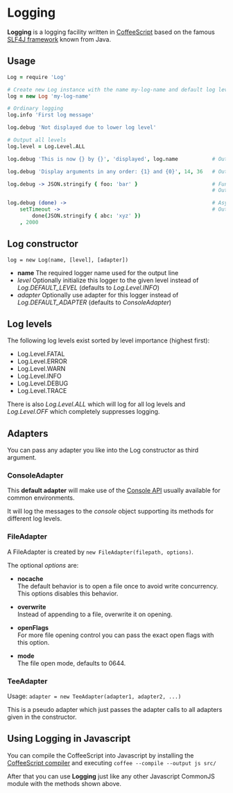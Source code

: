 Logging
=======

**Logging** is a logging facility written in [CoffeeScript](http://coffeescript.org/) based on the famous [SLF4J framework](http://www.slf4j.org/) known from Java.


Usage
-----

```coffeescript
Log = require 'Log'

# Create new Log instance with the name my-log-name and default log level INFO
log = new Log 'my-log-name'

# Ordinary logging
log.info 'First log message'

log.debug 'Not displayed due to lower log level'

# Output all levels
log.level = Log.Level.ALL

log.debug 'This is now {} by {}', 'displayed', log.name           # Output: This is now displayed by my-log-name

log.debug 'Display arguments in any order: {1} and {0}', 14, 36   # Output: Display arguments in any order: 36 and 14

log.debug -> JSON.stringify { foo: 'bar' }                        # Function is only executed if logging actually happens, can be used for expensive operations
                                                                  # Output: {"foo":"bar"}

log.debug (done) ->                                               # Asynchronous logging after two seconds
    setTimeout ->                                                 # Output: {"abc":"xyz"}
        done(JSON.stringify { abc: 'xyz' })
    , 2000
```


Log constructor
-----------
`log = new Log(name, [level], [adapter])`

* **name** The required logger name used for the output line
* *level* Optionally initialize this logger to the given level instead of *Log.DEFAULT_LEVEL* (defaults to *Log.Level.INFO*)
* *adapter* Optionally use adapter for this logger instead of *Log.DEFAULT_ADAPTER* (defaults to *ConsoleAdapter*)


Log levels
----------
The following log levels exist sorted by level importance (highest first):

* Log.Level.FATAL
* Log.Level.ERROR
* Log.Level.WARN
* Log.Level.INFO
* Log.Level.DEBUG
* Log.Level.TRACE

There is also *Log.Level.ALL* which will log for all log levels and *Log.Level.OFF* which completely suppresses logging.


Adapters
--------
You can pass any adapter you like into the Log constructor as third argument.

### ConsoleAdapter
This **default adapter** will make use of the [Console API](https://getfirebug.com/wiki/index.php/Console_API) usually available for common environments.

It will log the messages to the *console* object supporting its methods for different log levels.

### FileAdapter
A FileAdapter is created by `new FileAdapter(filepath, options)`.

The optional *options* are:
* **nocache**  
The default behavior is to open a file once to avoid write concurrency.
This options disables this behavior.

* **overwrite**  
Instead of appending to a file, overwrite it on opening.

* **openFlags**  
For more file opening control you can pass the exact open flags with this option.

* **mode**  
The file open mode, defaults to 0644.

### TeeAdapter
Usage: `adapter = new TeeAdapter(adapter1, adapter2, ...)`

This is a pseudo adapter which just passes the adapter calls to all adapters given in the constructor.


Using **Logging** in Javascript
-------------------------------
You can compile the CoffeeScript into Javascript by installing the [CoffeeScript compiler](http://coffeescript.org/) and executing `coffee --compile --output js src/`

After that you can use **Logging** just like any other Javascript CommonJS module with the methods shown above.

